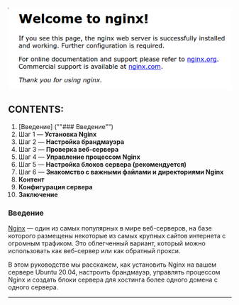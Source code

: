 <h4 align="center">
  <img alt="Welcome to nginx" src="welcome_to_nginx.png">
</h4>

## CONTENTS:
  1. [Введение] (""### Введение"")
  2. Шаг 1 — **Установка Nginx**
  3. Шаг 2 — **Настройка брандмауэра**
  4. Шаг 3 — **Проверка веб-сервера**
  5. Шаг 4 — **Управление процессом Nginx**
  6. Шаг 5 — **Настройка блоков сервера (рекомендуется)**
  7. Шаг 6 — **Знакомство с важными файлами и директориями Nginx**
  8. **Контент**
  9. **Конфигурация сервера**
  10. **Заключение**  





### Введение

[Nginx](https://nginx.org/ru/ "nginx.org") — один из самых популярных в мире веб-серверов, на базе которого размещены некоторые из самых крупных сайтов интернета с огромным трафиком. Это облегченный вариант, который можно использовать как веб-сервер или как обратный прокси.

В этом руководстве мы расскажем, как установить Nginx на вашем сервере Ubuntu 20.04, настроить брандмауэр, управлять процессом Nginx и создать блоки сервера для хостинга более одного домена с одного сервера.

---
